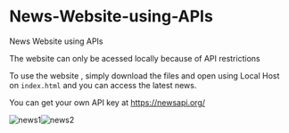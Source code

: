 # News-Website-using-APIs
News Website using APIs

The website can only be acessed locally because of API restrictions

To use the website , simply download the files and open using Local Host on ```index.html```  and you can access the latest news.

You can get your own API key at https://newsapi.org/

![news1](https://user-images.githubusercontent.com/88393756/185760847-ea13d3b4-7694-4521-b9e4-8726e30629f5.jpg)![news2](https://user-images.githubusercontent.com/88393756/185760860-6d0b263f-f18f-44c6-b584-833094fd981f.jpg)




